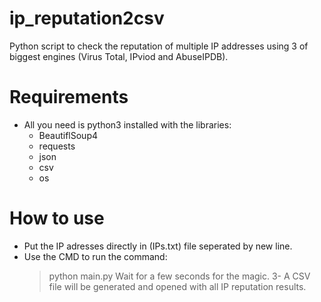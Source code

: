 # ip_reputation2csv
Python script to check the reputation of multiple IP addresses using 3 of biggest engines (Virus Total, IPviod and AbuseIPDB).

# Requirements
- All you need is python3 installed with the libraries:
  + BeautiflSoup4
  + requests
  + json
  + csv
  + os

# How to use
- Put the IP adresses directly in (IPs.txt) file seperated by new line.
- Use the CMD to run the command:
  > python main.py 
  > Wait for a few seconds for the magic.
3- A CSV file will be generated and opened with all IP reputation results.
